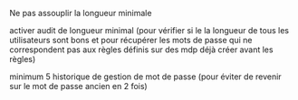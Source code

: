 Ne pas assouplir la longueur minimale

activer audit de longueur minimal (pour vérifier si le la longueur de tous les utilisateurs sont bons et pour récupérer les mots de passe qui ne correspondent pas aux règles définis sur des mdp déjà créer avant les règles)

minimum 5 historique de gestion de mot de passe (pour éviter de revenir sur le mot de passe ancien en 2 fois)

